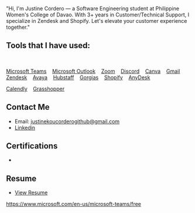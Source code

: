"Hi, I'm Justine Cordero — a Software Engineering student at Philippine Women's College of Davao. With 3+ years in Customer/Technical Support, I specialize in Zendesk and Shopify. Let's elevate your customer experience together."

## Tools that I have used:

&nbsp;&nbsp;

<a href="https://www.microsoft.com/en-us/microsoft-teams/group-chat-software" target="_blank">Microsoft Teams</a> &nbsp;&nbsp; <a href="https://www.microsoft.com/en-us/microsoft-365/outlook/email-and-calendar-software-microsoft-outlook/" target="_blank">Microsoft Outlook</a> &nbsp;&nbsp; <a href="https://zoom.us/" target="_blank">Zoom</a> &nbsp;&nbsp; <a href="https://discord.com/" target="_blank">Discord</a> &nbsp;&nbsp; <a href="https://www.canva.com/" target="_blank">Canva</a> &nbsp;&nbsp; <a href="https://mail.google.com/mail/" target="_blank">Gmail</a> &nbsp;&nbsp; <a href="https://www.zendesk.com/" target="_blank">Zendesk</a> &nbsp;&nbsp; <a href="https://www.avaya.com/en/products/call-center-elite/" target="_blank">Avaya</a> &nbsp;&nbsp;
<a href="https://hubstaff.com/" target="_blank">Hubstaff</a> &nbsp;&nbsp; <a href="https://www.gorgias.com/" target="_blank">Gorgias</a> &nbsp;&nbsp; <a href="https://www.shopify.com/" target="_blank">Shopify</a> &nbsp;&nbsp; <a href="https://anydesk.com/en" target="_blank">AnyDesk</a>

<a href="https://calendly.com/" target="_blank">Calendly</a> &nbsp;&nbsp; <a href="https://grasshopper.com/" target="_blank">Grasshopper</a>

## Contact Me


- Email: justinekoucorderogithub@gmail.com
- <a href="https://www.linkedin.com/in/mariojustcord/" target="_blank">Linkedin</a> 


## Certifications
-

## Resume

- <a href="https://github.com/Justinekou143/Justinekou143.github.io/blob/4f06fee9850dc04fa7d7bb37c810c1283ba156c3/resume%20test.pdf" target="_blank">View Resume</a>




https://www.microsoft.com/en-us/microsoft-teams/free
